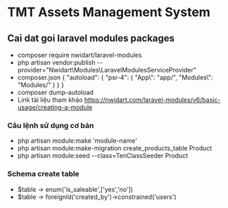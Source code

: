 # TMT Assets Management System

## Cai dat goi laravel modules packages

- composer require nwidart/laravel-modules
- php artisan vendor:publish --provider="Nwidart\Modules\LaravelModulesServiceProvider"
- composer.json
    {
        "autoload": {
            "psr-4": {
            "App\\": "app/",
            "Modules\\": "Modules/"
            }
        }
    }
- composer dump-autoload
- Link tài liệu tham khảo
        <https://nwidart.com/laravel-modules/v6/basic-usage/creating-a-module>

### Câu lệnh sử dụng cơ bản

- php artisan module:make 'module-name'
- php artisan module:make-migration create_products_table Product
- php artisan module:seed --class=TenClassSeeder Product

### Schema create table  

- $table -> enum('is_saleable',['yes','no'])
- $table -> foreignId('created_by')->constrained('users')
